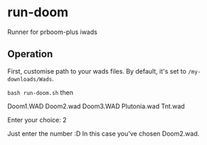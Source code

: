 # run-doom
Runner for prboom-plus iwads

## Operation
First, customise path to your wads files. By default, it's set to `/my-downloads/Wads`.

`bash run-doom.sh`
then 

Doom1.WAD  Doom2.wad  Doom3.WAD  Plutonia.wad  Tnt.wad

Enter your choice: 2

Just enter the number :D In this case you've chosen Doom2.wad.
